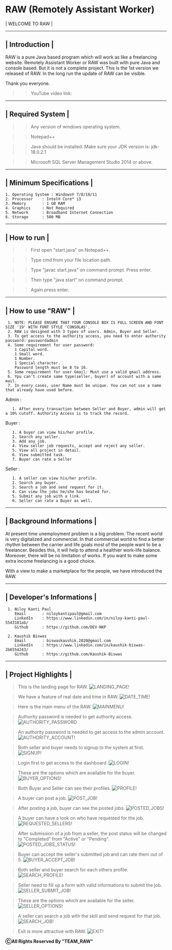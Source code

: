 # RAW (Remotely Assistant Worker)

| WELCOME TO RAW |

----------------
| Introduction |
----------------

RAW is a pure Java based program which will work as like a freelancing website. Remotely Assistant Worker or RAW was built with pure Java and console based. But it is not a complete project. This is the 1st version we released of RAW. In the long run the update of RAW can be visible.

Thank you everyone.


>> YouTube video link: 


-------------------
| Required System |
-------------------

 >> Any version of windows operating system.
 
 >> Notepad++
 
 >> Java should be installed. Make sure your JDK version is: jdk-18.0.2.1
 
 >> Microsoft SQL Server Management Studio 2014 or above.

--------------------------
| Minimum Specifications |
--------------------------

    1. Operating System : Windows® 7/8/10/11
    2. Processor	: Intel® Core™ i3
    3. Memory		: 1 GB RAM
    4. Graphics		: Not Required
    5. Network		: Broadband Internet Connection
    6. Storage		: 500 MB

--------------
| How to run |
--------------

 >> First open "start.java" on Notepad++.
 
 >> Type cmd from your file location path.
 
 >> Type "javac start.java" on command prompt. Press enter.
 
 >> Then type "java start" on command prompt.
 
 >> Again press enter.

--------------------
| How to use "RAW" |
--------------------

	 1. NOTE: PLEASE ENSURE THAT YOUR CONSOLE BOX IS FULL SCREEN AND FONT SIZE '19' WITH FONT STYLE 'CONSOLAS'.
	 2. RAW is designed with 3 types of users. Admin, Buyer and Seller.
	 3. To get access to the authority access, you need to enter authority password: passwordadmin
	 4. Some requirement for user password:
		1 Capital word.
		1 Small word.
		1 Number.
		1 Special character.
		Password length must be 8 to 16.
	 5. Some requirement for user Gmail: Must use a valid gmail address.
	 6. Ypu can't create same type(seller, buyer) of account with a same mail.
	 7. In every cases, user Name must be unique. You can not use a name that already have used before.

   Admin :
   
	   1. After every transaction between Seller and Buyer, admin will get a 10% cutoff. Authority Access is to track the record.

   Buyer :
   
	   1. A buyer can view his/her profile.
	   2. Search any seller.
	   3. Add any job.
	   4. View seller job requests, accept and reject any seller.
	   5. View all project in detail.
	   6. View submitted task.
	   7. Buyer can rate a Seller 
 
   Seller :
   
	   1. A seller can view his/her profile.
	   2. Search any buyer.
	   3. Search a job and send request for it.
	   4. Can view the jobs he/she has beated for.
	   5. Submit any job with a link.
	   6. Seller can rate a Buyer as well.

---------------------------
| Background Informations |
---------------------------

At present time unemployment problem is a big problem. The recent world is very digitalized and commercial. In that commercial world to find a better rhythm between the carrier and life goals most of the people want to be a freelancer. Besides this, it will help to attend a healthier work-life balance. Moreover, there will be no limitation of works. If you want to make some extra income freelancing is a good choice.

With a view to make a marketplace for the people, we have introduced the RAW.

----------------------------
| Developer's Informations |
----------------------------

	 1. Niloy Kanti Paul
		Email		: niloykantipaul@gmail.com
		LinkedIn	: https://www.linkedin.com/in/niloy-kanti-paul-5543181ab/
		Github		: https://github.com/DEV-NKP

	 2. Kaushik Biswas
		Email		: biswaskaushik.2020@gmail.com
		LinkedIn	: https://www.linkedin.com/in/kaushik-biswas-2b6554243/
		Github		: https://github.com/Kaushik-Biswas


		
----------------------
| Project Highlights |
----------------------

> This is the landing page for RAW.
![LANDING_PAGE!](README_IMAGE/landing_page.PNG)

> We have a feature of real date and time in RAW.
![DATE_TIME!](README_IMAGE/date_time.PNG)

> Here is the main menu of the RAW.
![MAINMENU!](README_IMAGE/mainmenu.PNG)

> Authority password is needed to get authority access.
![AUTHORITY_PASSWORD](README_IMAGE/authority_password.PNG)

> An authority password is needed to get access to the admin account.
![AUTHORITY_ACCOUNT!](README_IMAGE/authority_account.PNG)

> Both seller and buyer needs to signup to the system at first.
![SIGNUP!](README_IMAGE/signup.PNG)

> Login first to get access to the dashboard.
![LOGIN!](README_IMAGE/login.PNG)

> These are the options which are available for the buyer.
![BUYER_OPTIONS!](README_IMAGE/buyer_options.PNG)

> Both Buyer and Seller can see their profiles.
![PROFILE!](README_IMAGE/profile.PNG)

> A buyer can post a job.
![POST_JOB!](README_IMAGE/post_job.PNG)

> After posting a job, buyer can see the posted jobs.
![POSTED_JOBS!](README_IMAGE/posted_jobs.PNG)

> A buyer can have a look on who have requested for the job.
![REQUESTED_SELLERS!](README_IMAGE/requested_sellers.PNG)

> After submission of a job from a seller, the post status will be changed to "Completed" from "Active" or "Pending".
![POSTED_JOBS_STATUS!](README_IMAGE/posted_jobs_status.PNG)

> Buyer can accept the seller's submitted job and can rate them out of 5.
![BUYER_ACCEPT_JOB!](README_IMAGE/buyer_accept_job.PNG)

> Both seller and buyer search for each others profile.
![SEARCH_PROFILE!](README_IMAGE/search_profile.PNG)

> Seller need to fill up a form with valid informations to submit the job.
![SELLER_SUBMIT_JOB!](README_IMAGE/seller_submit_job.PNG)

> These are the options which are available for the seller.
![SELLER_OPTIONS!](README_IMAGE/seller_options.PNG)

> A seller can search a job with the skill and send request for that job.
![SEARCH_JOB!](README_IMAGE/search_job.PNG)

> Exit is more attractive with RAW.
![EXIT!](README_IMAGE/exit.PNG)


********************************************ⒸAll Rights Reserved By "TEAM_RAW"********************************************


